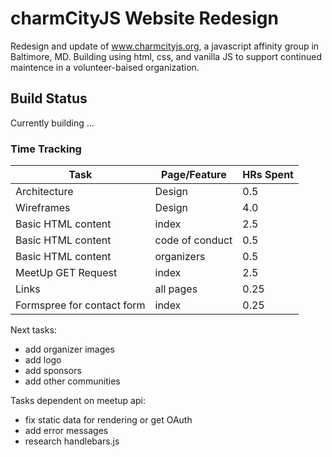 # charmCityJS Website Redesign

Redesign and update of www.charmcityjs.org, a javascript affinity group in Baltimore, MD. Building using html, css, and vanilla JS to support continued maintence in a volunteer-baised organization.

## Build Status
Currently building ...

### Time Tracking
| Task      | Page/Feature | HRs Spent |
| ----------- | ----------- | ------|
| Architecture | Design | 0.5 |
| Wireframes   | Design | 4.0 |
| Basic HTML content | index | 2.5 |
| Basic HTML content | code of conduct | 0.5 |
| Basic HTML content | organizers | 0.5 |
| MeetUp GET Request | index | 2.5 |
| Links | all pages | 0.25 |
| Formspree for contact form | index | 0.25 |


Next tasks:
 - add organizer images
 - add logo
 - add sponsors
 - add other communities

 Tasks dependent on meetup api:
 - fix static data for rendering or get OAuth
 - add error messages
 - research handlebars.js